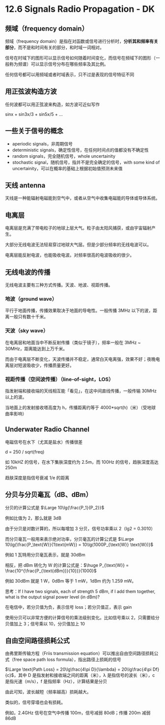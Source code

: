 # 12.6 Signals Radio Propagation - DK

## 频域（frequency domain）

频域（frequency domain）是指在对函数或信号进行分析时，**分析其和频率有关部分**，而不是和时间有关的部分，和时域一词相对。

信号在时域下的图形可以显示信号如何随着时间变化，而信号在频域下的图形（一般称为频谱）可以显示信号分布在哪些频率及其比例。

任何信号都可以用频域或者时域表示，只不过是表现的信号特征不同

## 用正弦波构造方波

任何波都可以用正弦波来构造，如方波可近似写作

sinx + sin3x/3 + sin5x/5 + ...

## 一些关于信号的概念

*   aperiodic signals，非周期信号
*   deterministic signals，确定性信号，在任何时间点的值都没有不确定性
*   random signals，完全随机信号，whole uncertainity
*   stochastic signal，随机信号，指并不是完全确定的信号，with some kind of uncertainity，可以在概率的基础上根据初始值预测未来值

## 天线 antenna

天线是一种能辐射电磁能到空气中，或者从空气中收集电磁能的导体或导体系统。

## 电离层

电离层是充满了带电粒子的地球上层大气。粒子由太阳风捕获，或由宇宙辐射产生。

大部分无线电波无法轻易穿过地球大气层。但是少部分频率的无线电波可以。

电离层能反射电波，也能吸收电波。对频率很高的电波吸收的很少。

## 无线电波的传播

无线电波主要有三种方式传播。天波、地波、视距传播。

### 地波（ground wave）

平行于地面传播，传播效果取决于地面的导电性。一般传播 3MHz 以下的波，距离一般只有数十千米。

### 天波（sky wave）

在电离层和地面当中不断反射传播（类似于镜子），频率一般在 3MHz ~ 30MHz，距离能达到上万千米。

而由于电离层不断变化，天波传播并不稳定，通常白天电离强，效果不好；夜晚电离层对短波吸收少，传播质量更好。

### 视距传播（空间波传播）（line-of-sight，LOS）

指发射端和接收端的天线相互能「看见」，在这中间直线传播，一般传输 30MHz 以上的波。

当地面上的发射接收塔高度为 h，传播距离约等于 4000*sqrt(h)（米）（受地球曲率影响）

## Underwater Radio Channel

电磁信号在水下（尤其是盐水）传播很差

d = 250 / sqrt(freq)

如 10kHZ 的信号，在水下集肤深度约为 2.5m，而 100Hz 的信号，趋肤深度高达 250m

趋肤深度是指信号衰减 1/e 的距离

## 分贝与分贝毫瓦（dB、dBm）

分贝的计算公式是 $\Large 10\lg{\frac{P_1}{P_2}}$

例如比值为 2，那么就是 3dB

由于分贝是对数计算的，所以每增加 3 分贝，信号功率乘以 2（lg2 = 0.3010）

而分贝毫瓦一般用来表示绝对功率，分贝毫瓦的计算公式是 $\Large 10\lg{\frac{P_\text{W}}{1\text{mW}} = 10\lg(1000P_{\text{W}} \text{W})}$

例如 1 瓦特用分贝毫瓦表示，就是 30dBm

相反，把 dBm 转化为 W 的计算公式是：$\huge P_{\text{W}} = \frac{10^{\frac{P_{\text{dBm}}}{10}}}{1000}$

例如 30dBm 就是 1 W，0dBm 等于 1 mW，1dBm 约为 1.259 mW。

思考：If I have two signals, each of strength 5 dBm, if I add them together, what is the output signal power level (in dBm)?

在电信中，若分贝值为负，表示信号 loss；若分贝值正，表示 gain

使用分贝可以非常方便的计算信号的乘法级别变化。比如信号乘以 2，只需要给分贝值加上 3；信号乘以 10，分贝值加上 10

## 自由空间路径损耗公式

由弗里斯传输方程（Friis transmission equation）可以推出自由空间路径损耗公式（free space path loss formula），指出路径上损耗的信号

$\Large \text{Path Loss} = 20\lg\frac{4\pi D}{\lambda} = 20\lg\frac{4\pi Df}{c}$，其中 D 是指发射和接收端之间的距离（米），λ 是指信号的波长（米），c 是指光速（m/s），f 是指频率（Hz），计算结果是分贝

由此可知，波长越短（频率越高）损耗越大。

类似的，信号穿墙也会有损耗。

例如，2.4GHz 信号在空气中传播 100m，信号减弱 80dB；传播 200m 减弱 86dB
